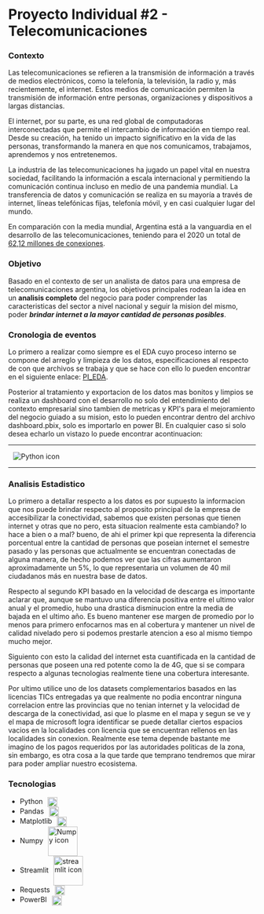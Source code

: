 # Proyecto Individual #2 - Telecomunicaciones

### **Contexto**

Las telecomunicaciones se refieren a la transmisión de información a través de medios electrónicos, como la telefonía, la televisión, la radio y, más recientemente, el internet. Estos medios de comunicación permiten la transmisión de información entre personas, organizaciones y dispositivos a largas distancias.

El internet, por su parte, es una red global de computadoras interconectadas que permite el intercambio de información en tiempo real. Desde su creación, ha tenido un impacto significativo en la vida de las personas, transformando la manera en que nos comunicamos, trabajamos, aprendemos y nos entretenemos.

La industria de las telecomunicaciones ha jugado un papel vital en nuestra sociedad, facilitando la información a escala internacional y permitiendo la comunicación continua incluso en medio de una pandemia mundial. La transferencia de datos y comunicación se realiza en su mayoría a través de internet, líneas telefónicas fijas, telefonía móvil, y en casi cualquier lugar del mundo. 

En comparación con la media mundial, Argentina está a la vanguardia en el desarrollo de las telecomunicaciones, teniendo para el 2020 un total de [62,12 millones de conexiones](https://www.datosmundial.com/america/argentina/telecomunicacion.php). 

### **Objetivo**

Basado en el contexto de ser un analista de datos para una empresa de telecomunicaciones argentina, los objetivos principales rodean la idea en un **analisis completo** del negocio para poder comprender las caracteristicas del sector a nivel nacional y seguir la mision del mismo, poder ***brindar internet a la mayor cantidad de personas posibles***.

### **Cronologia de eventos**

Lo primero a realizar como siempre es el EDA cuyo proceso interno se compone del arreglo y limpieza de los datos, especificaciones al respecto de con que archivos se trabaja y que se hace con ello lo pueden encontrar en el siguiente enlace: [PI_EDA](https://pi2dataanalysis-q3u79xgfwedzd8paqbdk59.streamlit.app/).

Posterior al tratamiento y exportacion de los datos mas bonitos y limpios se realiza un dashboard con el desarrollo no solo del entendimiento del contexto empresarial sino tambien de metricas y KPI's para el mejoramiento del negocio guiado a su mision, esto lo pueden encontrar dentro del archivo dashboard.pbix, solo es importarlo en power BI. En cualquier caso si solo desea echarlo un vistazo lo puede encontrar acontinuacion:  
***
<image src="./Dashboard.png" align="center" style="margin-left:10px" alt="Python icon">  

***
### **Analisis Estadistico**

Lo primero a detallar respecto a los datos es por supuesto la informacion que nos puede brindar respecto al proposito principal de la empresa de accesibilizar la conectividad, sabemos que existen personas que tienen internet y otras que no pero, esta situacion realmente esta cambiando? lo hace a bien o a mal? bueno, de ahi el primer kpi que representa la diferencia porcentual entre la cantidad de personas que poseian internet el semestre pasado y las personas que actualmente se encuentran conectadas de alguna manera, de hecho podemos ver que las cifras aumentaron aproximadamente un 5%, lo que representaria un volumen de 40 mil ciudadanos más en nuestra base de datos.  

Respecto al segundo KPI basado en la velocidad de descarga es importante aclarar que, aunque se mantuvo una diferencia positiva entre el ultimo valor anual y el promedio, hubo una drastica disminucion entre la media de bajada en el ultimo año. Es bueno mantener ese margen de promedio por lo menos para primero enfocarnos mas en al cobertura y mantener un nivel de calidad nivelado pero si podemos prestarle atencion a eso al mismo tiempo  mucho mejor.

Siguiento con esto la calidad del internet esta cuantificada en la cantidad de personas que poseen una red potente como la de 4G, que si se compara respecto a algunas tecnologias realmente tiene una cobertura interesante.

Por ultimo utilice uno de los datasets complementarios basados en las licencias TICs entregadas ya que realmente no podia encontrar ninguna correlacion entre las provincias que no tenian internet y la velocidad de descarga de la conectividad, asi que lo plasme en el mapa y segun se ve y el mapa de microsoft logra identificar se puede detallar ciertos espacios vacios en la localidades con licencia que se encuentran rellenos en las localidades sin conexion. Realmente ese tema depende bastante me imagino de los pagos requeridos por las autoridades politicas de la zona, sin embargo, es otra cosa a la que tarde que temprano tendremos que mirar para poder ampliar nuestro ecosistema.

### **Tecnologias**

  - Python<image src="https://upload.wikimedia.org/wikipedia/commons/thumb/c/c3/Python-logo-notext.svg/1200px-Python-logo-notext.svg.png" width=20 align="center" style="margin-left:10px" alt="Python icon">
  - Pandas<image src="https://upload.wikimedia.org/wikipedia/commons/thumb/2/22/Pandas_mark.svg/225px-Pandas_mark.svg.png" width=20 align="center" style="margin-left:10px" alt="Pandas icon">
   - Matplotlib<image src="https://upload.wikimedia.org/wikipedia/commons/thumb/8/84/Matplotlib_icon.svg/2048px-Matplotlib_icon.svg.png" width=20 align="center" style="margin-left:10px" alt="Matplotlib icon">
  - Numpy<image src="https://upload.wikimedia.org/wikipedia/commons/thumb/3/31/NumPy_logo_2020.svg/1200px-NumPy_logo_2020.svg.png" width=60 align="center" style="margin-left:10px" alt="Numpy icon">
  - Streamlit<image src="https://images.datacamp.com/image/upload/v1640050215/image27_frqkzv.png" width=60 align="center" style="margin-left:10px" alt="streamlit icon">
  - Requests<image src="https://upload.wikimedia.org/wikipedia/commons/2/2c/Requests-logo.png" width=20 align="center" style="margin-left:10px" alt="Requests icon">
  - PowerBI<image src="https://www.uc3m.es/sdic/media/sdic/img/mediana/original/im_power-bi-pro---icono/im_power-bi-pro---icono.png" width=20 align="center" style="margin-left:10px" alt="PowerBI icon">
  